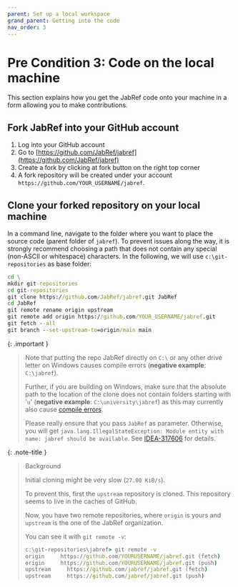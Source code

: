 ```yaml
---
parent: Set up a local workspace
grand_parent: Getting into the code
nav_order: 3
---
```


# Pre Condition 3: Code on the local machine

This section explains how you get the JabRef code onto your machine in a form allowing you to make contributions.

## Fork JabRef into your GitHub account

1. Log into your GitHub account
2. Go to [https://github.com/JabRef/jabref](https://github.com/JabRef/jabref)
3. Create a fork by clicking at fork button on the right top corner
4. A fork repository will be created under your account `https://github.com/YOUR_USERNAME/jabref`.

## Clone your forked repository on your local machine

In a command line, navigate to the folder where you want to place the source code (parent folder of `jabref`).
To prevent issues along the way, it is strongly recommend choosing a path that does not contain any special (non-ASCII or whitespace) characters.
In the following, we will use `c:\git-repositories` as base folder:

```cmd
cd \
mkdir git-repositories
cd git-repositories
git clone https://github.com/JabRef/jabref.git JabRef
cd JabRef
git remote rename origin upstream
git remote add origin https://github.com/YOUR_USERNAME/jabref.git
git fetch --all
git branch --set-upstream-to=origin/main main
```

{: .important }
> Note that putting the repo JabRef directly on `C:\` or any other drive letter on Windows causes compile errors (**negative example**: `C:\jabref`).
>
> Further, if you are building on Windows, make sure that the absolute path to the location of the clone does not contain folders starting with '`u`' (**negative example**: `C:\university\jabref`) as this may currently also cause [compile errors](https://github.com/JabRef/jabref/issues/9783).
>
> Please really ensure that you pass `JabRef` as parameter. Otherwise, you will get `java.lang.IllegalStateException: Module entity with name: jabref should be available`. See [IDEA-317606](https://youtrack.jetbrains.com/issue/IDEA-317606/Changing-only-the-case-of-the-Gradle-root-project-name-causes-exception-while-importing-project-java.lang.IllegalStateException) for details.

{: .note-title }
> Background
>
> Initial cloning might be very slow (`27.00 KiB/s`).
>
> To prevent this, first the `upstream` repository is cloned.
> This repository seems to live in the caches of GitHub.
>
> Now, you have two remote repositories, where `origin` is yours and `upstream` is the one of the JabRef organization.
>
> You can see it with `git remote -v`:
>
> ```cmd
> c:\git-repositories\jabref> git remote -v
> origin     https://github.com/YOURUSERNAME/jabref.git (fetch)
> origin     https://github.com/YOURUSERNAME/jabref.git (push)
> upstream     https://github.com/jabref/jabref.git (fetch)
> upstream     https://github.com/jabref/jabref.git (push)
> ```
